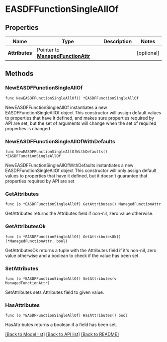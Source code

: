 # EASDFFunctionSingleAllOf

## Properties

Name | Type | Description | Notes
------------ | ------------- | ------------- | -------------
**Attributes** | Pointer to [**ManagedFunctionAttr**](ManagedFunction-Attr.md) |  | [optional] 

## Methods

### NewEASDFFunctionSingleAllOf

`func NewEASDFFunctionSingleAllOf() *EASDFFunctionSingleAllOf`

NewEASDFFunctionSingleAllOf instantiates a new EASDFFunctionSingleAllOf object
This constructor will assign default values to properties that have it defined,
and makes sure properties required by API are set, but the set of arguments
will change when the set of required properties is changed

### NewEASDFFunctionSingleAllOfWithDefaults

`func NewEASDFFunctionSingleAllOfWithDefaults() *EASDFFunctionSingleAllOf`

NewEASDFFunctionSingleAllOfWithDefaults instantiates a new EASDFFunctionSingleAllOf object
This constructor will only assign default values to properties that have it defined,
but it doesn't guarantee that properties required by API are set

### GetAttributes

`func (o *EASDFFunctionSingleAllOf) GetAttributes() ManagedFunctionAttr`

GetAttributes returns the Attributes field if non-nil, zero value otherwise.

### GetAttributesOk

`func (o *EASDFFunctionSingleAllOf) GetAttributesOk() (*ManagedFunctionAttr, bool)`

GetAttributesOk returns a tuple with the Attributes field if it's non-nil, zero value otherwise
and a boolean to check if the value has been set.

### SetAttributes

`func (o *EASDFFunctionSingleAllOf) SetAttributes(v ManagedFunctionAttr)`

SetAttributes sets Attributes field to given value.

### HasAttributes

`func (o *EASDFFunctionSingleAllOf) HasAttributes() bool`

HasAttributes returns a boolean if a field has been set.


[[Back to Model list]](../README.md#documentation-for-models) [[Back to API list]](../README.md#documentation-for-api-endpoints) [[Back to README]](../README.md)


